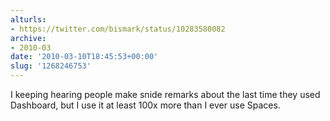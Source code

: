 ```yaml
---
alturls:
- https://twitter.com/bismark/status/10283580082
archive:
- 2010-03
date: '2010-03-10T18:45:53+00:00'
slug: '1268246753'
---
```


I keeping hearing people make snide remarks about the last time they used Dashboard, but I use it at least 100x more than I ever use Spaces.

